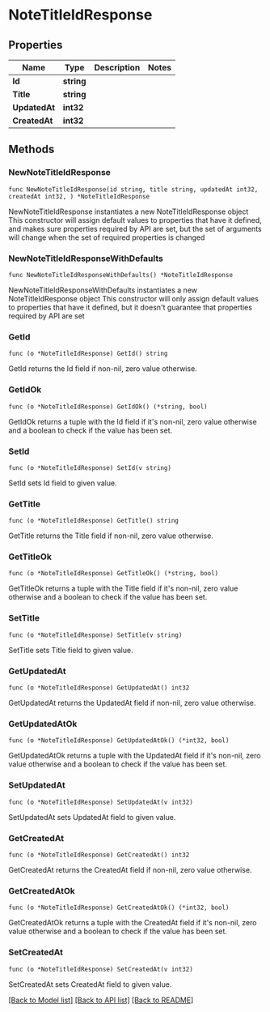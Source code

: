# NoteTitleIdResponse

## Properties

Name | Type | Description | Notes
------------ | ------------- | ------------- | -------------
**Id** | **string** |  | 
**Title** | **string** |  | 
**UpdatedAt** | **int32** |  | 
**CreatedAt** | **int32** |  | 

## Methods

### NewNoteTitleIdResponse

`func NewNoteTitleIdResponse(id string, title string, updatedAt int32, createdAt int32, ) *NoteTitleIdResponse`

NewNoteTitleIdResponse instantiates a new NoteTitleIdResponse object
This constructor will assign default values to properties that have it defined,
and makes sure properties required by API are set, but the set of arguments
will change when the set of required properties is changed

### NewNoteTitleIdResponseWithDefaults

`func NewNoteTitleIdResponseWithDefaults() *NoteTitleIdResponse`

NewNoteTitleIdResponseWithDefaults instantiates a new NoteTitleIdResponse object
This constructor will only assign default values to properties that have it defined,
but it doesn't guarantee that properties required by API are set

### GetId

`func (o *NoteTitleIdResponse) GetId() string`

GetId returns the Id field if non-nil, zero value otherwise.

### GetIdOk

`func (o *NoteTitleIdResponse) GetIdOk() (*string, bool)`

GetIdOk returns a tuple with the Id field if it's non-nil, zero value otherwise
and a boolean to check if the value has been set.

### SetId

`func (o *NoteTitleIdResponse) SetId(v string)`

SetId sets Id field to given value.


### GetTitle

`func (o *NoteTitleIdResponse) GetTitle() string`

GetTitle returns the Title field if non-nil, zero value otherwise.

### GetTitleOk

`func (o *NoteTitleIdResponse) GetTitleOk() (*string, bool)`

GetTitleOk returns a tuple with the Title field if it's non-nil, zero value otherwise
and a boolean to check if the value has been set.

### SetTitle

`func (o *NoteTitleIdResponse) SetTitle(v string)`

SetTitle sets Title field to given value.


### GetUpdatedAt

`func (o *NoteTitleIdResponse) GetUpdatedAt() int32`

GetUpdatedAt returns the UpdatedAt field if non-nil, zero value otherwise.

### GetUpdatedAtOk

`func (o *NoteTitleIdResponse) GetUpdatedAtOk() (*int32, bool)`

GetUpdatedAtOk returns a tuple with the UpdatedAt field if it's non-nil, zero value otherwise
and a boolean to check if the value has been set.

### SetUpdatedAt

`func (o *NoteTitleIdResponse) SetUpdatedAt(v int32)`

SetUpdatedAt sets UpdatedAt field to given value.


### GetCreatedAt

`func (o *NoteTitleIdResponse) GetCreatedAt() int32`

GetCreatedAt returns the CreatedAt field if non-nil, zero value otherwise.

### GetCreatedAtOk

`func (o *NoteTitleIdResponse) GetCreatedAtOk() (*int32, bool)`

GetCreatedAtOk returns a tuple with the CreatedAt field if it's non-nil, zero value otherwise
and a boolean to check if the value has been set.

### SetCreatedAt

`func (o *NoteTitleIdResponse) SetCreatedAt(v int32)`

SetCreatedAt sets CreatedAt field to given value.



[[Back to Model list]](../README.md#documentation-for-models) [[Back to API list]](../README.md#documentation-for-api-endpoints) [[Back to README]](../README.md)


